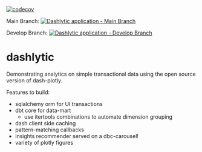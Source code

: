 [![codecov](https://codecov.io/gh/bfc782/dashlytic/branch/main/graph/badge.svg?token=9HADP6WDDL)](https://codecov.io/gh/bfc782/dashlytic)

Main Branch: [![Dashlytic application - Main Branch](https://github.com/bfc782/dashlytic/actions/workflows/run_tests.yml/badge.svg?branch=main)](https://github.com/bfc782/dashlytic/actions/workflows/run_tests.yml)

Develop Branch: [![Dashlytic application - Develop Branch](https://github.com/bfc782/dashlytic/actions/workflows/run_tests.yml/badge.svg?branch=develop)](https://github.com/bfc782/dashlytic/actions/workflows/run_tests.yml)

# dashlytic
Demonstrating analytics on simple transactional data using the open source version of dash-plotly.

Features to build:
- sqlalchemy orm for UI transactions
- dbt core for data-mart
  * use itertools combinations to automate dimension grouping
- dash client side caching
- pattern-matching callbacks
- insights recommender served on a dbc-carousel!
- variety of plotly figures
